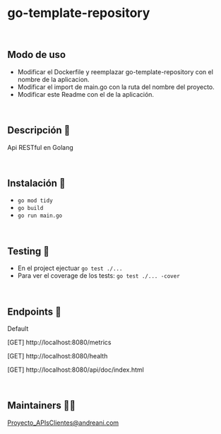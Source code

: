 
# go-template-repository

<br/>

## Modo de uso


* Modificar el Dockerfile y reemplazar go-template-repository con el nombre de la aplicacion.
* Modificar el import de main.go con la ruta del nombre del proyecto.
* Modificar este Readme con el de la aplicación.

<br/>

## Descripción :memo:

Api RESTful en Golang

<br/>

## Instalación :wrench:

* `go mod tidy`
* `go build`
* `go run main.go`

<br/>

## Testing :triangular_flag_on_post:


* En el project ejectuar `go test ./...`
* Para ver el coverage de los tests: `go test ./... -cover`

<br/>

## Endpoints 🔗

Default

[GET] http://localhost:8080/metrics

[GET] http://localhost:8080/health

[GET] http://localhost:8080/api/doc/index.html

<br/>

## Maintainers :man_firefighter:

Proyecto_APIsClientes@andreani.com
